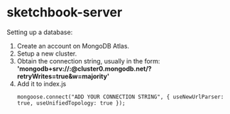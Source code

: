# sketchbook-server


Setting up a database:
1. Create an account on MongoDB Atlas.
2. Setup a new cluster.
3. Obtain the connection string, usually in the form: **'mongodb+srv://<username>:<password>@cluster0.mongodb.net/<dbname>?retryWrites=true&w=majority'**
4. Add it to index.js
   ```
   mongoose.connect("ADD YOUR CONNECTION STRING", { useNewUrlParser: true, useUnifiedTopology: true });
   ```

